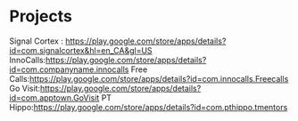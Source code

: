 # Projects
Signal Cortex : https://play.google.com/store/apps/details?id=com.signalcortex&hl=en_CA&gl=US
InnoCalls:https://play.google.com/store/apps/details?id=com.companyname.innocalls
Free Calls:https://play.google.com/store/apps/details?id=com.innocalls.Freecalls
Go Visit:https://play.google.com/store/apps/details?id=com.apptown.GoVisit
PT Hippo:https://play.google.com/store/apps/details?id=com.pthippo.tmentors
